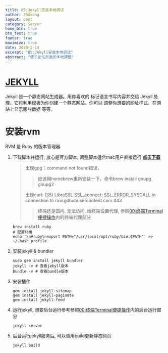 ```yaml
---
title: 05:Jekyll安装本地调试
author: Zhusong
layout: post
category: Server
home_btn: true
btn_text: true
footer: true
maximize: true
date: 2020-2-14
excerpt: "05:Jekyll安装本地调试"
abstract: "便于论坛页面的本地调整"
---
```


# [JEKYLL](https://jekyllrb.com/docs/installation/macos/)

Jekyll 是一个静态网站生成器。用你喜欢的 标记语言书写内容并交给 Jekyll 处理，它将利用模板为你创建一个静态网站。你可以 调整你想要的网址样式、在网站上显示哪些数据 等等。


# 安装rvm
RVM 是 Ruby 的版本管理器

1. 下载脚本并运行, 放心是官方脚本, 调整脚本适合mac用户直接运行 [__点击下载__]({{site.assets_path}}/file/rvm_install.sh)  
	> 出现gpg：command not found错误，  
	>> 应该用homebrew重新安装一下，命令brew install gnupg gnupg2  
	>
	> 出现curl: (35) LibreSSL SSL\_connect: SSL\_ERROR\_SYSCALL in connection to raw.githubusercontent.com:443  
	>> 终端还是国内, 无法访问, 给终端设置代理, 参照[00:终端Terminal便捷操作](</terminal>)内的终端代理部分  

	```shell
	brew install ruby
	# 配置环境
	echo '\n#ruby\nexport PATH="/usr/local/opt/ruby/bin:$PATH"' >> ~/.bash_profile
	```
	
2. 安装jekyll & bundler
	
	```shell
	sudo gem install jekyll bundler
	jekyll -v # 查看jekyll版本
	bundle -v # 查看bundle版本
	```
	
3. 安装插件

	```shell
	gem install jekyll-sitemap
	gem install jekyll-paginate
	gem install jekyll-feed
	```
4. 运行jekyll, 想要后台运行参考参照[00:终端Terminal便捷操作](</terminal>)内的后台运行部分

	```shell
	jekyll server
	```
5. 后台运行jekyll服务后, 可以调用build更新静态网页

	```shell
	jekyll build
	```